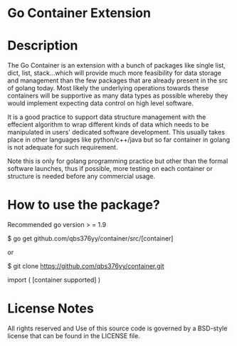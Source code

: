 # Go Container Extension



# Description

The Go Container is an extension with a bunch of packages
like single list, dict, list, stack...which will provide much 
more feasibility for data storage and management than the few 
packages that are already present in the src of golang today.
Most likely the underlying operations towards these containers
will be supportive as many data types as possible whereby they
would implement expecting data control on high level software. 


It is a good practice to support data structure management with
the effecient algorithm to wrap different kinds of data which
needs to be manipulated in users' dedicated software development.
This usually takes place in other languages like python/c++/java
but so far container in golang is not adequate for such requirement.


Note this is only for golang programming practice but other than
the formal software launches, thus if possible, more testing on 
each container or structure is needed before any commercial usage.



# How to use the package?

Recommended go version > = 1.9

$ go get github.com/qbs376yy/container/src/[container]

or

$ git clone https://github.com/qbs376yy/container.git


import (
	[container supported]
)



# License Notes

All rights reserved and Use of this source code is governed by
a BSD-style license that can be found in the LICENSE file.
